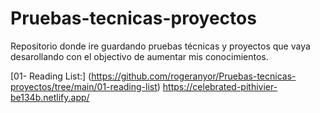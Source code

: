 # Pruebas-tecnicas-proyectos
Repositorio donde ire guardando pruebas técnicas  y proyectos que vaya desarollando con el objectivo de aumentar mis conocimientos.

[01- Reading List:] (https://github.com/rogeranyor/Pruebas-tecnicas-proyectos/tree/main/01-reading-list) https://celebrated-pithivier-be134b.netlify.app/
